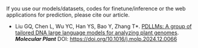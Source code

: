 If you use our models/datasets, codes for finetune/inference or the web applications for prediction, please cite our article.

* Liu GQ, Chen L, Wu YC, Han YS, Bao Y, Zhang T\*. [PDLLMs: A group of tailored DNA large language models for analyzing plant genomes](https://doi.org/10.1016/j.molp.2024.12.006). ***Molecular Plant*** DOI: https://doi.org/10.1016/j.molp.2024.12.0066
